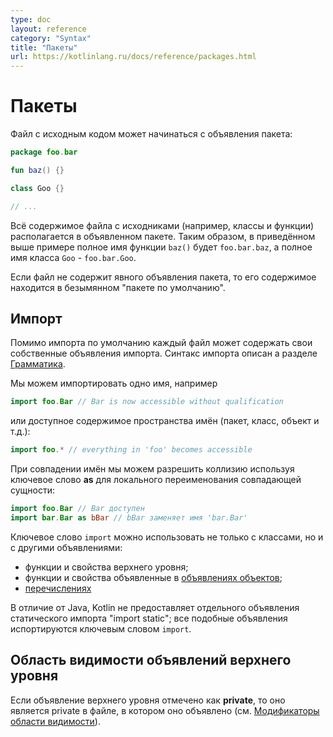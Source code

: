 ```yaml
---
type: doc
layout: reference
category: "Syntax"
title: "Пакеты"
url: https://kotlinlang.ru/docs/reference/packages.html
---
```


# Пакеты

Файл с исходным кодом может начинаться с объявления пакета:

``` kotlin
package foo.bar

fun baz() {}

class Goo {}

// ...
```

Всё содержимое файла с исходниками (например, классы и функции) располагается в объявленном пакете.
Таким образом, в приведённом выше примере полное имя функции `baz()` будет `foo.bar.baz`, а полное имя класса `Goo` - `foo.bar.Goo`. 
 
Если файл не содержит явного объявления пакета, то его содержимое находится в безымянном "пакете по умолчанию".

## Импорт

Помимо импорта по умолчанию каждый файл может содержать свои собственные объявления импорта.
Синтакс импорта описан а разделе [Грамматика](https://kotlinlang.org/docs/reference/grammar.html#imports).

Мы можем импортировать одно имя, например

``` kotlin
import foo.Bar // Bar is now accessible without qualification
```

или доступное содержимое пространства имён (пакет, класс, объект и т.д.):

``` kotlin
import foo.* // everything in 'foo' becomes accessible
```

При совпадении имён мы можем разрешить коллизию используя ключевое слово **as**<!--keyword--> для локального переименования совпадающей сущности:

``` kotlin
import foo.Bar // Bar доступен
import bar.Bar as bBar // bBar заменяет имя 'bar.Bar'
```

Ключевое слово `import` можно использовать не только с классами, но и с другими объявлениями:

  * функции и свойства верхнего уровня;
  * функции и свойства объявленные в [объявлениях объектов](object-declarations.html#object-declarations);
  * [перечислениях](enum-classes.html)

В отличие от  Java, Kotlin не предоставляет отдельного объявления статического импорта "import static"; все подобные объявления испортируются ключевым словом `import`.

## Область видимости объявлений верхнего уровня

Если объявление верхнего уровня отмечено как **private**<!--keyword-->, то оно является private в файле, в котором оно объявлено (см. [Модификаторы области видимости](visibility-modifiers.html)).
